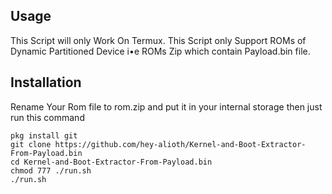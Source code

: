 ## Usage
This Script will only Work On Termux.
This Script only Support ROMs of Dynamic Partitioned Device i•e ROMs Zip which contain Payload.bin file.


## Installation
Rename Your Rom file to rom.zip and put it in your internal storage then just run this command
```
pkg install git
git clone https://github.com/hey-alioth/Kernel-and-Boot-Extractor-From-Payload.bin
cd Kernel-and-Boot-Extractor-From-Payload.bin
chmod 777 ./run.sh
./run.sh
```
